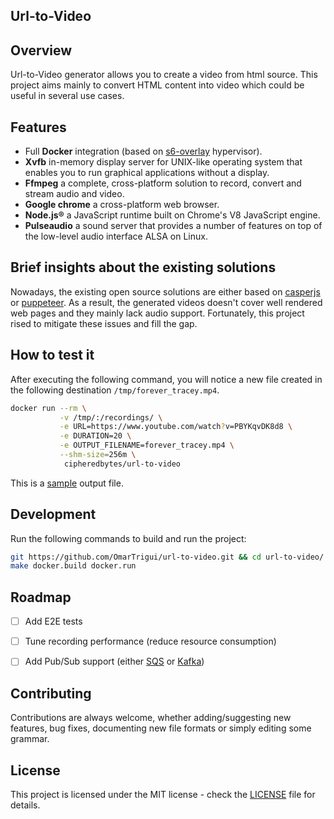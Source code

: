 ## Url-to-Video

## Overview
Url-to-Video generator allows you to create a video from html source. This project aims mainly to convert HTML content into video which could be useful in several use cases.

## Features

* Full **Docker** integration (based on [s6-overlay](https://github.com/just-containers/s6-overlay) hypervisor).
* **Xvfb** in-memory display server for UNIX-like operating system that enables you to run graphical applications without a display.
* **Ffmpeg** a complete, cross-platform solution to record, convert and stream audio and video.
* **Google chrome** a cross-platform web browser.
* **Node.js®** a JavaScript runtime built on Chrome's V8 JavaScript engine.
* **Pulseaudio** a sound server that provides a number of features on top of the low-level audio interface ALSA on Linux.

## Brief insights about the existing solutions
Nowadays, the existing open source solutions are either based on [casperjs](https://www.casperjs.org/) or [puppeteer](https://github.com/puppeteer/puppeteer). As a result, the generated videos doesn't cover well rendered web pages and they mainly lack audio support.
Fortunately, this project rised to mitigate these issues and fill the gap.

## How to test it
After executing the following command, you will notice a new file created in the following destination `/tmp/forever_tracey.mp4`.
```bash
docker run --rm \
           -v /tmp/:/recordings/ \
           -e URL=https://www.youtube.com/watch?v=PBYKqvDK8d8 \
           -e DURATION=20 \
           -e OUTPUT_FILENAME=forever_tracey.mp4 \
           --shm-size=256m \
            cipheredbytes/url-to-video
```
This is a [sample](./samples/forever_tracey.mp4) output file.

## Development

Run the following commands to build and run the project:

```bash
git https://github.com/OmarTrigui/url-to-video.git && cd url-to-video/
make docker.build docker.run
```

## Roadmap

- [ ] Add E2E tests
- [ ] Tune recording performance (reduce resource consumption)
- [ ] Add Pub/Sub support (either [SQS](https://aws.amazon.com/sqs/) or [Kafka](https://kafka.apache.org/))


## Contributing
Contributions are always welcome, whether adding/suggesting new features, bug fixes, 
documenting new file formats or simply editing some grammar.

## License

This project is licensed under the MIT license - check the [LICENSE](./LICENSE) file for
details.

